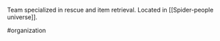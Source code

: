 Team specialized in rescue and item retrieval. Located in [[Spider-people universe]].

#organization